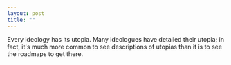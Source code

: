```yaml
---
layout: post
title: ""
---
```


Every ideology has its utopia. Many ideologues have detailed their utopia; in fact, it's much more common to see descriptions of utopias than it is to see the roadmaps to get there. 
